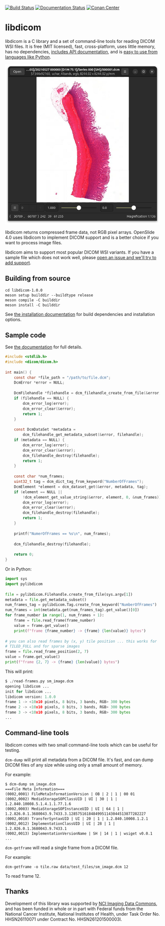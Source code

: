 [![Build
Status](https://github.com/ImagingDataCommons/libdicom/actions/workflows/run_unit_tests.yml/badge.svg)](https://github.com/ImagingDataCommons/libdicom/actions)
[![Documentation Status](https://readthedocs.org/projects/libdicom/badge/?version=latest)](https://libdicom.readthedocs.io/en/latest/?badge=latest)
[![Conan Center](https://img.shields.io/conan/v/libdicom)](https://conan.io/center/recipes/libdicom)

# libdicom

libdicom is a C library and a set of command-line tools
for reading DICOM WSI files. It is free (MIT licensed), fast,
cross-platform, uses little memory, has no dependencies, [includes API
documentation](https://libdicom.readthedocs.io), and is [easy to use from
languages like Python](https://github.com/jcupitt/pylibdicom).

![A DICOM WSI being viewed via OpenSlide 4.0](data/vipsdisp.png)

libdicom returns compressed frame data, not RGB pixel arrays. OpenSlide 4.0
uses libdicom to implement DICOM support and is a better choice if you want
to process image files.

libdicom aims to support most popular DICOM WSI variants. If you have a
sample file which does not work well, please [open an issue and we'll try
to add support](https://github.com/ImagingDataCommons/libdicom/issues).

## Building from source

```shell
cd libdicom-1.0.0
meson setup builddir --buildtype release
meson compile -C builddir
meson install -C builddir
```
See [the installation
documentation](https://libdicom.readthedocs.io/en/latest/installation.html)
for build dependencies and installation options.

## Sample code

See [the documentation](https://libdicom.readthedocs.io) for full details.

```c
#include <stdlib.h>
#include <dicom/dicom.h>

int main() {
    const char *file_path = "/path/to/file.dcm";
    DcmError *error = NULL;

    DcmFilehandle *filehandle = dcm_filehandle_create_from_file(&error, file_path);
    if (filehandle == NULL) {
        dcm_error_log(error);
        dcm_error_clear(&error);
        return 1;
    }

    const DcmDataSet *metadata =
        dcm_filehandle_get_metadata_subset(&error, filehandle);
    if (metadata == NULL) {
        dcm_error_log(error);
        dcm_error_clear(&error);
        dcm_filehandle_destroy(filehandle);
        return 1;
    }

    const char *num_frames;
    uint32_t tag = dcm_dict_tag_from_keyword("NumberOfFrames");
    DcmElement *element = dcm_dataset_get(&error, metadata, tag);
    if (element == NULL ||
        !dcm_element_get_value_string(&error, element, 0, &num_frames)) {
        dcm_error_log(error);
        dcm_error_clear(&error);
        dcm_filehandle_destroy(filehandle);
        return 1;
    }

    printf("NumerOfFrames == %s\n", num_frames);

    dcm_filehandle_destroy(filehandle);

    return 0;
}
```

Or in Python:

```python
import sys
import pylibdicom

file = pylibdicom.Filehandle.create_from_file(sys.argv[1])
metadata = file.get_metadata_subset()
num_frames_tag = pylibdicom.Tag.create_from_keyword("NumberOfFrames")
num_frames = int(metadata.get(num_frames_tag).get_value()[0])
for frame_number in range(1, num_frames + 1):
    frame = file.read_frame(frame_number)
    value = frame.get_value()
    print(f"frame {frame_number} -> {frame} {len(value)} bytes")

# you can also read frames by (x, y) tile position ... this works for
# TILED_FULL and for sparse images
frame = file.read_frame_position(2, 7)
value = frame.get_value()
print(f"frame {2, 7} -> {frame} {len(value)} bytes")
```

This will print:

```python
$ ./read-frames.py sm_image.dcm
opening libdicom ...
init for libdicom ...
libdicom version: 1.0.0
frame 1 -> <10x10 pixels, 8 bits, 3 bands, RGB> 300 bytes
frame 2 -> <10x10 pixels, 8 bits, 3 bands, RGB> 300 bytes
frame 3 -> <10x10 pixels, 8 bits, 3 bands, RGB> 300 bytes
...
```

## Command-line tools

libdicom comes with two small command-line tools which can be useful for
testing.

`dcm-dump` will print all metadata from a DICOM file. It's fast, and can
dump DICOM files of any size while using only a small amount of memory.

For example:

```!
$ dcm-dump sm_image.dcm
===File Meta Information===
(0002,0001) FileMetaInformationVersion | OB | 2 | 1 | 00 01
(0002,0002) MediaStorageSOPClassUID | UI | 30 | 1 | 1.2.840.10008.5.1.4.1.1.77.1.6
(0002,0003) MediaStorageSOPInstanceUID | UI | 64 | 1 | 1.2.826.0.1.3680043.9.7433.3.12857516184849951143044513877282227
(0002,0010) TransferSyntaxUID | UI | 20 | 1 | 1.2.840.10008.1.2.1
(0002,0012) ImplementationClassUID | UI | 28 | 1 | 1.2.826.0.1.3680043.9.7433.1
(0002,0013) ImplementationVersionName | SH | 14 | 1 | wsiget v0.0.1
...
```

`dcm-getframe` will read a single frame from a DICOM file.

For example:

```shell
dcm-getframe -o tile.raw data/test_files/sm_image.dcm 12
```

To read frame 12.

## Thanks

Development of this library was supported by [NCI Imaging Data
Commons](https://imaging.datacommons.cancer.gov/), and has been funded in
whole or in part with Federal funds from the National Cancer Institute,
National Institutes of Health, under Task Order No. HHSN26110071 under
Contract No. HHSN261201500003l.

